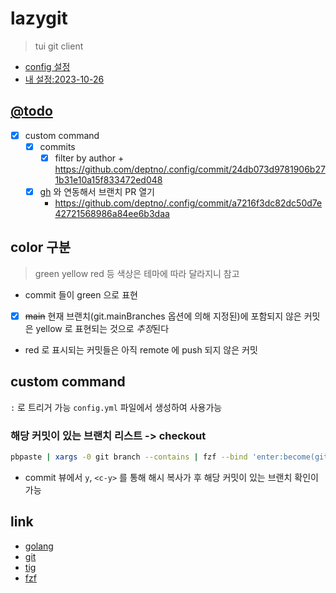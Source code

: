 # lazygit

> tui git client

+ [config 설정](https://github.com/jesseduffield/lazygit/blob/master/docs/Config.md)
+ [내 설정:2023-10-26](https://github.com/deptno/.config/blob/5789b6fef0075ee1104f45952906afe73ce99521/.config/lazygit/config.yml)

## [@todo](@todo)
- [X] custom command
  - [X] commits
    - [X] filter by author + https://github.com/deptno/.config/commit/24db073d9781906b271b31e10a15f833472ed048
  - [X] [gh](gh) 와 연동해서 브랜치 PR 열기
    + https://github.com/deptno/.config/commit/a7216f3dc82dc50d7e42721568986a84ee6b3daa

## color 구분
> green yellow red 등 색상은 테마에 따라 달라지니 참고

- commit 들이 green 으로 표현
- [X] ~~main~~ 현재 브랜치(git.mainBranches 옵션에 의해 지정된)에 포함되지 않은 커밋은 yellow 로 표현되는 것으로 *추정*된다
- red 로 표시되는 커밋들은 아직 remote 에 push 되지 않은 커밋

## custom command
`:` 로 트리거 가능
`config.yml` 파일에서 생성하여 사용가능

### 해당 커밋이 있는 브랜치 리스트 -> checkout
```sh 
pbpaste | xargs -0 git branch --contains | fzf --bind 'enter:become(git switch $(echo {} | tr -d "* "))' --header "contains $(pbpaste)"
```
- commit 뷰에서 `y`, `<c-y>` 를 통해 해시 복사가 후 해당 커밋이 있는 브랜치 확인이 가능

## link
- [golang](golang)
- [git](git)
- [tig](tig)
- [fzf](fzf)
